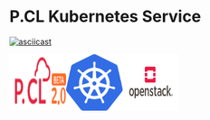 # P.CL Kubernetes Service
[![asciicast](https://asciinema.org/a/420287.svg)](https://asciinema.org/a/420287)

<img src="/docs/img/pcl-logo.gif" width="100" height="100" /><img src="/docs/img/k8s-logo.png" width="100" height="100" /><img src="/docs/img/openstack-logo.png" width="100" height="100" />

